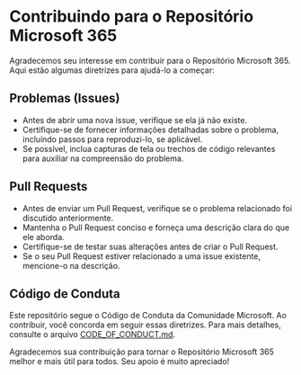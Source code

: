 # Contribuindo para o Repositório Microsoft 365

Agradecemos seu interesse em contribuir para o Repositório Microsoft 365. Aqui estão algumas diretrizes para ajudá-lo a começar:

## Problemas (Issues)

- Antes de abrir uma nova issue, verifique se ela já não existe.
- Certifique-se de fornecer informações detalhadas sobre o problema, incluindo passos para reproduzi-lo, se aplicável.
- Se possível, inclua capturas de tela ou trechos de código relevantes para auxiliar na compreensão do problema.

## Pull Requests

- Antes de enviar um Pull Request, verifique se o problema relacionado foi discutido anteriormente.
- Mantenha o Pull Request conciso e forneça uma descrição clara do que ele aborda.
- Certifique-se de testar suas alterações antes de criar o Pull Request.
- Se o seu Pull Request estiver relacionado a uma issue existente, mencione-o na descrição.

## Código de Conduta

Este repositório segue o Código de Conduta da Comunidade Microsoft. Ao contribuir, você concorda em seguir essas diretrizes. Para mais detalhes, consulte o arquivo [CODE_OF_CONDUCT.md](CODE_OF_CONDUCT.md).

Agradecemos sua contribuição para tornar o Repositório Microsoft 365 melhor e mais útil para todos. Seu apoio é muito apreciado!
